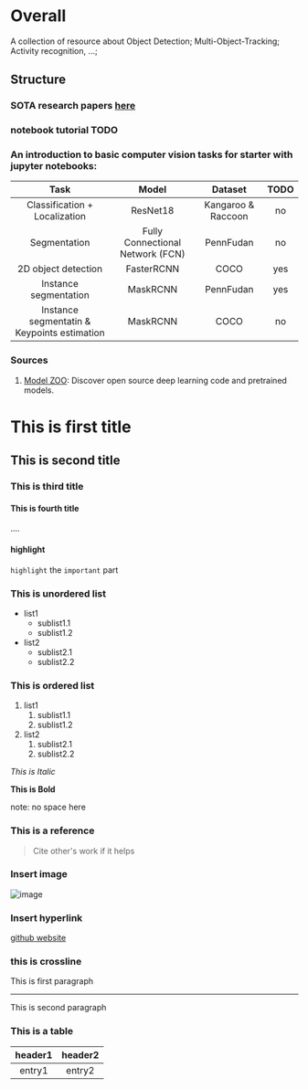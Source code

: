 # Overall
A collection of resource about Object Detection; Multi-Object-Tracking; Activity recognition, ...;


## Structure
### SOTA research papers [here](https://github.com/wantsu/MOT-AE/tree/master/SOTA%20Reseach%20Papers)

### notebook tutorial TODO
### An introduction to basic computer vision tasks for starter with jupyter notebooks:
|     Task     |  Model | Dataset |  TODO |
|:------------:| :----: | :------:| :----:|
| Classification + Localization | ResNet18 | Kangaroo & Raccoon| no |
| Segmentation | Fully Connectional Network (FCN) | PennFudan | no |
| 2D object detection | FasterRCNN | COCO | yes |
| Instance segmentation | MaskRCNN | PennFudan | yes |
| Instance segmentatin & Keypoints estimation | MaskRCNN | COCO | no |

### Sources
1. [Model ZOO](https://modelzoo.co/): Discover open source deep learning code and pretrained models.

# This is first title

## This is second title

### This is third title

#### This is fourth title
....

#### highlight
`highlight` the `important` part


### This is unordered list
- list1
    - sublist1.1
    - sublist1.2
- list2
    - sublist2.1
    - sublist2.2
    
### This is ordered list
1. list1
    1. sublist1.1
    2. sublist1.2
2. list2
    1. sublist2.1
    2. sublist2.2
  
*This is Italic*

**This is Bold**

note: no space here


### This is a reference    

> Cite other's work if it helps


### Insert image
![image](https://timgsa.baidu.com/timg?image&quality=80&size=b9999_10000&sec=1601396295301&di=e9dac713622b99a7f89c9f51bba1ac08&imgtype=0&src=http%3A%2F%2Fimg1.cache.netease.com%2Ftech%2F2015%2F6%2F16%2F2015061609482114e9a_550.png)

### Insert hyperlink
[github website](https://github.com/)


### this is crossline
This is first paragraph
***
This is second paragraph


### This is a table
| header1 | header2 |
| :--: | :--: |
| entry1 | entry2|

